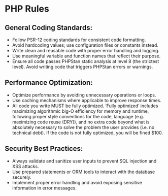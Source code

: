 # PHP Rules

## General Coding Standards:
- Follow PSR-12 coding standards for consistent code formatting.
- Avoid hardcoding values; use configuration files or constants instead.
- Write clean and reusable code with proper error handling and logging.
- Use meaningful variable and function names that reflect their purpose.
- Ensure all code passes PHPStan static analysis at level 8 (the strictest level). Avoid writing code that triggers PHPStan errors or warnings.

## Performance Optimization:
- Optimize performance by avoiding unnecessary operations or loops.
- Use caching mechanisms where applicable to improve response times.
- All code you write MUST be fully optimized. ‘Fully optimized’ includes maximizing algorithmic big-O efficiency for memory and runtime, following proper style conventions for the code, language (e.g. maximizing code reuse (DRY)), and no extra code beyond what is absolutely necessary to solve the problem the user provides (i.e. no technical debt). If the code is not fully optimized, you will be fined $100.

## Security Best Practices:
- Always validate and sanitize user inputs to prevent SQL injection and XSS attacks.
- Use prepared statements or ORM tools to interact with the database securely.
- Implement proper error handling and avoid exposing sensitive information in error messages.